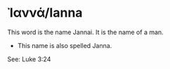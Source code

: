 # Ἰαννά/Ianna

This word is the name Jannai. It is the name of a man.

* This name is also spelled Janna.

See: Luke 3:24
